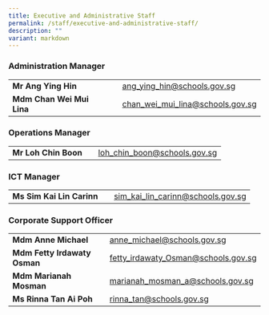```yaml
---
title: Executive and Administrative Staff
permalink: /staff/executive-and-administrative-staff/
description: ""
variant: markdown
---
```

### Administration Manager

| |  |  | 
| -------- | -------- | -------- |
| **Mr Ang Ying Hin** |    | <a href="ang_ying_hin@schools.gov.sg">ang_ying_hin@schools.gov.sg</a>|
| **Mdm Chan Wei Mui Lina**| | <a href="chan_wei_mui_lina@schools.gov.sg">chan_wei_mui_lina@schools.gov.sg</a>|



### Operations Manager

| |  |  | 
| -------- | -------- | -------- |
| **Mr Loh Chin Boon** |   | <a href="loh_chin_boon@schools.gov.sg">loh_chin_boon@schools.gov.sg</a> |

### ICT Manager

|  |  |  |
| -------- | -------- | -------- |
| **Ms Sim Kai Lin Carinn**    |     | <a href="sim_kai_lin_carinn@schools.gov.sg">sim_kai_lin_carinn@schools.gov.sg</a>     |


### Corporate Support Officer

| |  |  | 
| -------- | -------- | -------- |
| **Mdm Anne Michael** |   | <a href="anne_michael@schools.gov.sg">anne_michael@schools.gov.sg</a>     |
| **Mdm Fetty Irdawaty Osman** |   | <a href="fetty_irdawaty_osman@schools.gov.sg">fetty_irdawaty_Osman@schools.gov.sg</a>     |
| **Mdm Marianah Mosman** |   | <a href="marianah_mosman_a@schools.gov.sg">marianah_mosman_a@schools.gov.sg</a>     |
| **Ms Rinna Tan Ai Poh**| |<a href="rinna_tan@schools.gov.sg">rinna_tan@schools.gov.sg</a>     |
